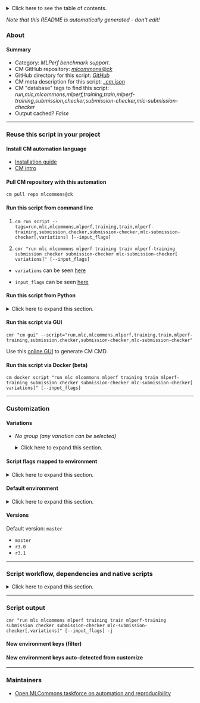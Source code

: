 <details>
<summary>Click here to see the table of contents.</summary>

* [About](#about)
* [Summary](#summary)
* [Reuse this script in your project](#reuse-this-script-in-your-project)
  * [ Install CM automation language](#install-cm-automation-language)
  * [ Check CM script flags](#check-cm-script-flags)
  * [ Run this script from command line](#run-this-script-from-command-line)
  * [ Run this script from Python](#run-this-script-from-python)
  * [ Run this script via GUI](#run-this-script-via-gui)
  * [ Run this script via Docker (beta)](#run-this-script-via-docker-(beta))
* [Customization](#customization)
  * [ Variations](#variations)
  * [ Script flags mapped to environment](#script-flags-mapped-to-environment)
  * [ Default environment](#default-environment)
* [Versions](#versions)
* [Script workflow, dependencies and native scripts](#script-workflow-dependencies-and-native-scripts)
* [Script output](#script-output)
* [New environment keys (filter)](#new-environment-keys-(filter))
* [New environment keys auto-detected from customize](#new-environment-keys-auto-detected-from-customize)
* [Maintainers](#maintainers)

</details>

*Note that this README is automatically generated - don't edit!*

### About

#### Summary

* Category: *MLPerf benchmark support.*
* CM GitHub repository: *[mlcommons@ck](https://github.com/mlcommons/ck/tree/master/cm-mlops)*
* GitHub directory for this script: *[GitHub](https://github.com/mlcommons/ck/tree/master/cm-mlops/script/run-mlperf-training-submission-checker)*
* CM meta description for this script: *[_cm.json](_cm.json)*
* CM "database" tags to find this script: *run,mlc,mlcommons,mlperf,training,train,mlperf-training,submission,checker,submission-checker,mlc-submission-checker*
* Output cached? *False*
___
### Reuse this script in your project

#### Install CM automation language

* [Installation guide](https://github.com/mlcommons/ck/blob/master/docs/installation.md)
* [CM intro](https://doi.org/10.5281/zenodo.8105339)

#### Pull CM repository with this automation

```cm pull repo mlcommons@ck```


#### Run this script from command line

1. `cm run script --tags=run,mlc,mlcommons,mlperf,training,train,mlperf-training,submission,checker,submission-checker,mlc-submission-checker[,variations] [--input_flags]`

2. `cmr "run mlc mlcommons mlperf training train mlperf-training submission checker submission-checker mlc-submission-checker[ variations]" [--input_flags]`

* `variations` can be seen [here](#variations)

* `input_flags` can be seen [here](#script-flags-mapped-to-environment)

#### Run this script from Python

<details>
<summary>Click here to expand this section.</summary>

```python

import cmind

r = cmind.access({'action':'run'
                  'automation':'script',
                  'tags':'run,mlc,mlcommons,mlperf,training,train,mlperf-training,submission,checker,submission-checker,mlc-submission-checker'
                  'out':'con',
                  ...
                  (other input keys for this script)
                  ...
                 })

if r['return']>0:
    print (r['error'])

```

</details>


#### Run this script via GUI

```cmr "cm gui" --script="run,mlc,mlcommons,mlperf,training,train,mlperf-training,submission,checker,submission-checker,mlc-submission-checker"```

Use this [online GUI](https://cKnowledge.org/cm-gui/?tags=run,mlc,mlcommons,mlperf,training,train,mlperf-training,submission,checker,submission-checker,mlc-submission-checker) to generate CM CMD.

#### Run this script via Docker (beta)

`cm docker script "run mlc mlcommons mlperf training train mlperf-training submission checker submission-checker mlc-submission-checker[ variations]" [--input_flags]`

___
### Customization


#### Variations

  * *No group (any variation can be selected)*
    <details>
    <summary>Click here to expand this section.</summary>

    * `_short-run`
      - Environment variables:
        - *CM_MLPERF_SHORT_RUN*: `yes`
      - Workflow:

    </details>


#### Script flags mapped to environment
<details>
<summary>Click here to expand this section.</summary>

* `--extra_args=value`  &rarr;  `CM_MLPERF_SUBMISSION_CHECKER_EXTRA_ARGS=value`
* `--input=value`  &rarr;  `CM_MLPERF_SUBMISSION_DIR=value`
* `--power=value`  &rarr;  `CM_MLPERF_POWER=value`
* `--push_to_github=value`  &rarr;  `CM_MLPERF_RESULT_PUSH_TO_GITHUB=value`
* `--skip_compliance=value`  &rarr;  `CM_MLPERF_SKIP_COMPLIANCE=value`
* `--skip_power_check=value`  &rarr;  `CM_MLPERF_SKIP_POWER_CHECK=value`
* `--src_version=value`  &rarr;  `CM_MLPERF_SUBMISSION_CHECKER_VERSION=value`
* `--submission_dir=value`  &rarr;  `CM_MLPERF_SUBMISSION_DIR=value`
* `--submitter=value`  &rarr;  `CM_MLPERF_SUBMITTER=value`
* `--tar=value`  &rarr;  `CM_TAR_SUBMISSION_DIR=value`

**Above CLI flags can be used in the Python CM API as follows:**

```python
r=cm.access({... , "extra_args":...}
```

</details>

#### Default environment

<details>
<summary>Click here to expand this section.</summary>

These keys can be updated via `--env.KEY=VALUE` or `env` dictionary in `@input.json` or using script flags.

* CM_MLPERF_SHORT_RUN: `no`

</details>

#### Versions
Default version: `master`

* `master`
* `r3.0`
* `r3.1`
___
### Script workflow, dependencies and native scripts

<details>
<summary>Click here to expand this section.</summary>

  1. ***Read "deps" on other CM scripts from [meta](https://github.com/mlcommons/ck/tree/master/cm-mlops/script/run-mlperf-training-submission-checker/_cm.json)***
     * get,python3
       * CM names: `--adr.['python', 'python3']...`
       - CM script: [get-python3](https://github.com/mlcommons/ck/tree/master/cm-mlops/script/get-python3)
     * get,mlcommons,inference,src
       * CM names: `--adr.['inference-src', 'submission-checker-src']...`
       - CM script: [get-mlperf-inference-src](https://github.com/mlcommons/ck/tree/master/cm-mlops/script/get-mlperf-inference-src)
     * install,mlperf,logging,from.src
       - CM script: [install-mlperf-logging-from.src](https://github.com/mlcommons/ck/tree/master/cm-mlops/script/install-mlperf-logging-from.src)
  1. ***Run "preprocess" function from [customize.py](https://github.com/mlcommons/ck/tree/master/cm-mlops/script/run-mlperf-training-submission-checker/customize.py)***
  1. Read "prehook_deps" on other CM scripts from [meta](https://github.com/mlcommons/ck/tree/master/cm-mlops/script/run-mlperf-training-submission-checker/_cm.json)
  1. ***Run native script if exists***
     * [run.sh](https://github.com/mlcommons/ck/tree/master/cm-mlops/script/run-mlperf-training-submission-checker/run.sh)
  1. Read "posthook_deps" on other CM scripts from [meta](https://github.com/mlcommons/ck/tree/master/cm-mlops/script/run-mlperf-training-submission-checker/_cm.json)
  1. ***Run "postrocess" function from [customize.py](https://github.com/mlcommons/ck/tree/master/cm-mlops/script/run-mlperf-training-submission-checker/customize.py)***
  1. ***Read "post_deps" on other CM scripts from [meta](https://github.com/mlcommons/ck/tree/master/cm-mlops/script/run-mlperf-training-submission-checker/_cm.json)***
     * publish-results,github
       * `if (CM_MLPERF_RESULT_PUSH_TO_GITHUB  == on)`
       * CM names: `--adr.['push-to-github']...`
       - CM script: [push-mlperf-inference-results-to-github](https://github.com/mlcommons/ck/tree/master/cm-mlops/script/push-mlperf-inference-results-to-github)
     * run,tar
       * `if (CM_TAR_SUBMISSION_DIR  == yes)`
       - CM script: [tar-my-folder](https://github.com/mlcommons/ck/tree/master/cm-mlops/script/tar-my-folder)
</details>

___
### Script output
`cmr "run mlc mlcommons mlperf training train mlperf-training submission checker submission-checker mlc-submission-checker[,variations]" [--input_flags] -j`
#### New environment keys (filter)

#### New environment keys auto-detected from customize

___
### Maintainers

* [Open MLCommons taskforce on automation and reproducibility](https://github.com/mlcommons/ck/blob/master/docs/taskforce.md)